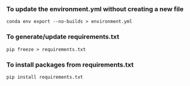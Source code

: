 ### To update the environment.yml without creating a new file
    conda env export --no-builds > environment.yml

### To generate/update requirements.txt
    pip freeze > requirements.txt

### To install packages from requirements.txt
    pip install requirements.txt